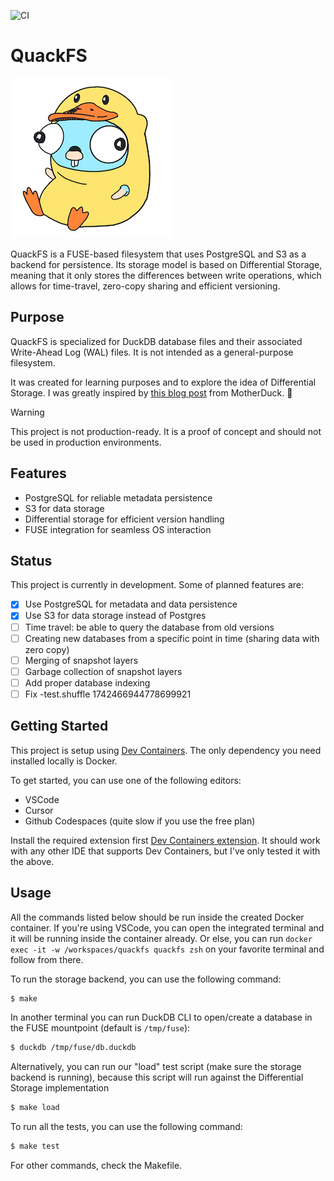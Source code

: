 ![CI](https://github.com/vinimdocarmo/quackfs/actions/workflows/ci.yml/badge.svg)

# QuackFS

![QuackFS Logo](./quackfs-logo.png)

QuackFS is a FUSE-based filesystem that uses PostgreSQL and S3 as a backend for persistence. Its storage model is based on Differential Storage, meaning that it only stores the differences between write operations, which allows for time-travel, zero-copy sharing and efficient versioning.

## Purpose

QuackFS is specialized for DuckDB database files and their associated Write-Ahead Log (WAL) files. It is not intended as a general-purpose filesystem.

It was created for learning purposes and to explore the idea of Differential Storage. I was greatly inspired by [this blog post](https://motherduck.com/blog/differential-storage-building-block-for-data-warehouse/) from MotherDuck. 🦆

> [!WARNING]
> This project is not production-ready. It is a proof of concept and should not be used in production environments.

## Features

- PostgreSQL for reliable metadata persistence
- S3 for data storage
- Differential storage for efficient version handling
- FUSE integration for seamless OS interaction

## Status

This project is currently in development. Some of planned features are:

- [x] Use PostgreSQL for metadata and data persistence
- [x] Use S3 for data storage instead of Postgres
- [ ] Time travel: be able to query the database from old versions
- [ ] Creating new databases from a specific point in time (sharing data with zero copy)
- [ ] Merging of snapshot layers
- [ ] Garbage collection of snapshot layers
- [ ] Add proper database indexing
- [ ] Fix -test.shuffle 1742466944778699921

## Getting Started

This project is setup using [Dev Containers](https://containers.dev/). The only dependency you need installed locally is Docker.

To get started, you can use one of the following editors:

- VSCode
- Cursor
- Github Codespaces (quite slow if you use the free plan)

Install the required extension first [Dev Containers extension](https://marketplace.visualstudio.com/items?itemName=ms-vscode-remote.remote-containers). It should work with any other IDE that supports Dev Containers, but I've only tested it with the above.

## Usage

All the commands listed below should be run inside the created Docker container. If you're using VSCode, you can open the integrated terminal and it will be running inside the container already. Or else, you can run `docker exec -it -w /workspaces/quackfs quackfs zsh` on your favorite terminal and follow from there.

To run the storage backend, you can use the following command:

```bash
$ make
```

In another terminal you can run DuckDB CLI to open/create a database in the FUSE mountpoint (default is `/tmp/fuse`):

```bash
$ duckdb /tmp/fuse/db.duckdb
```

Alternatively, you can run our "load" test script (make sure the storage backend is running), because this script will run against the Differential Storage implementation

```bash
$ make load
```

To run all the tests, you can use the following command:

```bash
$ make test
```

For other commands, check the Makefile.

